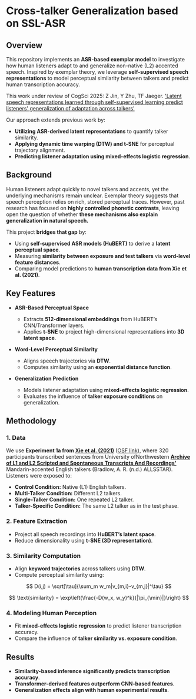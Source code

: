 # Cross-talker Generalization based on SSL-ASR

## **Overview**
This repository implements an **ASR-based exemplar model** to investigate how human listeners adapt to and generalize non-native (L2) accented speech. Inspired by exemplar theory, we leverage **self-supervised speech representations** to model perceptual similarity between talkers and predict human transcription accuracy.

This work under review of CogSci 2025:
Z Jin, Y Zhu, TF Jaeger. ['Latent speech representations learned through self-supervised learning predict listeners' generalization of adaptation across talkers'](https://cognitivesciencesociety.org/cogsci-2025/) 


Our approach extends previous work by:
- **Utilizing ASR-derived latent representations** to quantify talker similarity.
- **Applying dynamic time warping (DTW) and t-SNE** for perceptual trajectory alignment.
- **Predicting listener adaptation using mixed-effects logistic regression**.

## **Background**
Human listeners adapt quickly to novel talkers and accents, yet the underlying mechanisms remain unclear. Exemplar theory suggests that speech perception relies on rich, stored perceptual traces. However, past research has focused on **highly controlled phonetic contrasts**, leaving open the question of whether **these mechanisms also explain generalization in natural speech.**

This project **bridges that gap** by:
- Using **self-supervised ASR models (HuBERT)** to derive a **latent perceptual space**.
- Measuring **similarity between exposure and test talkers** via **word-level feature distances**.
- Comparing model predictions to **human transcription data from Xie et al. (2021)**.

## **Key Features**
- **ASR-Based Perceptual Space**  
  - Extracts **512-dimensional embeddings** from HuBERT’s CNN/Transformer layers.
  - Applies **t-SNE** to project high-dimensional representations into **3D latent space**.

- **Word-Level Perceptual Similarity**  
  - Aligns speech trajectories via **DTW**.
  - Computes similarity using an **exponential distance function**.

- **Generalization Prediction**  
  - Models listener adaptation using **mixed-effects logistic regression**.
  - Evaluates the influence of **talker exposure conditions** on generalization.

## **Methodology**
### 1. **Data**  
We use **Experiment 1a from [Xie et al. (2021)](https://pubmed.ncbi.nlm.nih.gov/34370501/)** ([OSF link](https://osf.io/brwx5/)), where 320 participants transcribed sentences from University ofNorthwestern [**Archive of L1 and L2 Scripted and Spontaneous Transcripts And Recordings'**](https://speechbox.linguistics.northwestern.edu/allsstar) Mandarin-accented English talkers (Bradlow, A. R. (n.d.) ALLSSTAR). Listeners were exposed to:
- **Control Condition:** Native (L1) English talkers.
- **Multi-Talker Condition:** Different L2 talkers.
- **Single-Talker Condition:** One repeated L2 talker.
- **Talker-Specific Condition:** The same L2 talker as in the test phase.

### 2. **Feature Extraction**  
- Project all speech recordings into **HuBERT’s latent space**.
- Reduce dimensionality using **t-SNE (3D representation)**.

### 3. **Similarity Computation**  
- Align **keyword trajectories** across talkers using **DTW**.
- Compute perceptual similarity using:

$$
  D(i,j) = \sqrt[\tau]{\sum_m w_m|v_{m,i}-v_{m,j}|^\tau}
$$

$$
  \text{similarity} = \exp\left(\frac{-D(w_x, w_y)^k}{|\pi_{\min}|}\right)
 $$


### 4. **Modeling Human Perception**  
- Fit **mixed-effects logistic regression** to predict listener transcription accuracy.
- Compare the influence of **talker similarity vs. exposure condition**.

## **Results**
- **Similarity-based inference significantly predicts transcription accuracy**.
- **Transformer-derived features outperform CNN-based features**.
- **Generalization effects align with human experimental results**.
